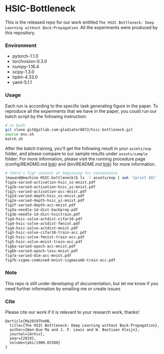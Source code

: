 # HSIC-Bottleneck
This is the released repo for our work entitled `The HSIC Bottleneck: Deep Learning without Back-Propagation`. All the experiments were produced by this repository.

### Environment
- pytorch-1.1.0
- torchvision-0.3.0
- numpy-1.16.4
- scipy-1.3.0
- tqdm-4.33.0
- yaml-5.1.1

### Usage

Each run is according to the specific task generating figure in the paper. To reproduce all the experiments that we have in the paper, you could run our batch script by the following instruction:
```sh
# in bash
git clone git@gitlab.com:gladiator8072/hsic-bottleneck.git 
source env.sh
batch.sh
```

After the batch training, you'll get the following result in your `assets/exp` folder, and please compare to our sample results under `assets/sample` folder:
For more information, please visit the running procedure page (config/READMD.md [link](config/README.md)) and (bin/README.md [link](bin/README.md)) for more information.
```sh
# there's fig* context at beginning for convenience 
[mawand@machine HSIC-bottleneck]$ ls -l assets/exp | awk '{print $9}'
fig2a-varied-activation-hsic_xz-mnist.pdf
fig2b-varied-activation-hsic_yz-mnist.pdf
fig2c-varied-activation-acc-mnist.pdf
fig2d-varied-depth-hsic_xz-mnist.pdf
fig2e-varied-depth-hsic_yz-mnist.pdf
fig2f-varied-depth-acc-mnist.pdf
fig3a-needle-1d-dist-backprop.pdf
fig3b-needle-1d-dist-hsictrain.pdf
fig4-hsic-solve-actdist-cifar10.pdf
fig4-hsic-solve-actdist-fmnist.pdf
fig4-hsic-solve-actdist-mnist.pdf
fig5-hsic-solve-cifar10-train-acc.pdf
fig5-hsic-solve-fmnist-train-acc.pdf
fig5-hsic-solve-mnist-train-acc.pdf
fig6a-varied-epoch-acc-mnist.pdf
fig6b-varied-epoch-loss-mnist.pdf
fig7a-varied-dim-acc-mnist.pdf
fig7b-sigma-combined-mnist-sigmacomb-train-acc.pdf
```

### Note
This repo is still under developing of documentation, but let me know if you need further information by emailing me or create issues

### Cite
Please cite our work if it is relevant to your research work, thanks!

```
@article{Ma2019TheHB,
  title={The HSIC Bottleneck: Deep Learning without Back-Propagation},
  author={Wan-Duo Ma and J. P. Lewis and W. Bastiaan Kleijn},
  journal={ArXiv},
  year={2019},
  volume={abs/1908.01580}
}
```
